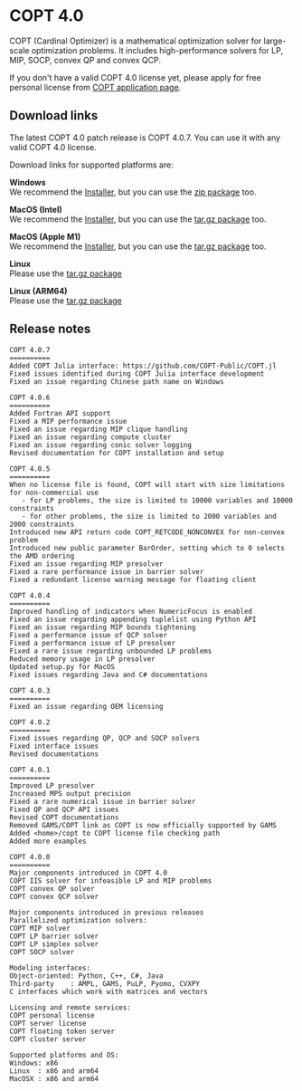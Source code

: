 # COPT 4.0

COPT (Cardinal Optimizer) is a mathematical optimization solver for large-scale optimization problems.
It includes high-performance solvers for LP, MIP, SOCP, convex QP and convex QCP.

If you don't have a valid COPT 4.0 license yet,
please apply for free personal license from [COPT application page](https://www.shanshu.ai/copt).

## Download links

The latest COPT 4.0 patch release is COPT 4.0.7.
You can use it with any valid COPT 4.0 license.

Download links for supported platforms are:

**Windows**<br>
  We recommend
  the [Installer](https://pub.shanshu.ai/download/copt/4.0.7/win64/CardinalOptimizer-4.0.7-win64-installer.zip),
  but you can use the [zip package](https://pub.shanshu.ai/download/copt/4.07/win64/CardinalOptimizer-4.0.7-win64.zip) too.

**MacOS (Intel)**<br>
  We recommend
  the [Installer](https://pub.shanshu.ai/download/copt/4.0.7/osx64/CardinalOptimizer-4.0.7-osx64.dmg),
  but you can use the [tar.gz package](https://pub.shanshu.ai/download/copt/4.0.7/osx64/CardinalOptimizer-4.0.7-osx64.tar.gz) too.

**MacOS (Apple M1)**<br>
  We recommend
  the [Installer](https://pub.shanshu.ai/download/copt/4.0.7/aarch64/CardinalOptimizer-4.0.7-aarch64_mac.dmg),
  but you can use the [tar.gz package](https://pub.shanshu.ai/download/copt/4.0.7/aarch64/CardinalOptimizer-4.0.7-aarch64_mac.tar.gz) too.

**Linux**<br>
  Please use the [tar.gz package](https://pub.shanshu.ai/download/copt/4.0.7/linux64/CardinalOptimizer-4.0.7-lnx64.tar.gz)

**Linux (ARM64)**<br>
  Please use the [tar.gz package](https://pub.shanshu.ai/download/copt/4.0.7/aarch64/CardinalOptimizer-4.0.7-aarch64_lnx.tar.gz)

## Release notes

```
COPT 4.0.7
==========
Added COPT Julia interface: https://github.com/COPT-Public/COPT.jl
Fixed issues identified during COPT Julia interface development
Fixed an issue regarding Chinese path name on Windows

COPT 4.0.6
==========
Added Fortran API support
Fixed a MIP performance issue
Fixed an issue regarding MIP clique handling
Fixed an issue regarding compute cluster
Fixed an issue regarding conic solver logging
Revised documentation for COPT installation and setup

COPT 4.0.5
==========
When no license file is found, COPT will start with size limitations for non-commercial use
   - for LP problems, the size is limited to 10000 variables and 10000 constraints
   - for other problems, the size is limited to 2000 variables and 2000 constraints
Introduced new API return code COPT_RETCODE_NONCONVEX for non-convex problem
Introduced new public parameter BarOrder, setting which to 0 selects the AMD ordering
Fixed an issue regarding MIP presolver
Fixed a rare performance issue in barrier solver
Fixed a redundant license warning message for floating client

COPT 4.0.4
==========
Improved handling of indicators when NumericFocus is enabled
Fixed an issue regarding appending tuplelist using Python API
Fixed an issue regarding MIP bounds tightening
Fixed a performance issue of QCP solver
Fixed a performance issue of LP presolver
Fixed a rare issue regarding unbounded LP problems
Reduced memory usage in LP presolver
Updated setup.py for MacOS
Fixed issues regarding Java and C# documentations

COPT 4.0.3
==========
Fixed an issue regarding OEM licensing

COPT 4.0.2
==========
Fixed issues regarding QP, QCP and SOCP solvers
Fixed interface issues
Revised documentations

COPT 4.0.1
==========
Improved LP presolver
Increased MPS output precision
Fixed a rare numerical issue in barrier solver
Fixed QP and QCP API issues
Revised COPT documentations
Removed GAMS/COPT link as COPT is now officially supported by GAMS
Added <home>/copt to COPT license file checking path
Added more examples

COPT 4.0.0
==========
Major components introduced in COPT 4.0
COPT IIS solver for infeasible LP and MIP problems
COPT convex QP solver
COPT convex QCP solver

Major components introduced in previous releases
Parallelized optimization solvers:
COPT MIP solver
COPT LP barrier solver
COPT LP simplex solver
COPT SOCP solver

Modeling interfaces:
Object-oriented: Python, C++, C#, Java
Third-party    : AMPL, GAMS, PuLP, Pyomo, CVXPY
C interfaces which work with matrices and vectors

Licensing and remote services:
COPT personal license
COPT server license
COPT floating token server
COPT cluster server

Supported platforms and OS:
Windows: x86
Linux  : x86 and arm64
MacOSX : x86 and arm64
```

